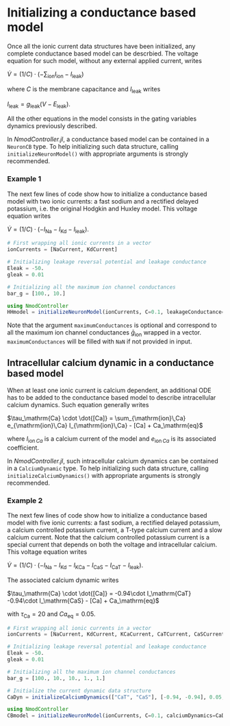 # Initializing a conductance based model

Once all the ionic current data structures have been initialized, any complete conductance based model can be descrbied. The voltage equation for such model, without any external applied current, writes

$\dot{V} = (1/C) \cdot (-\sum_\mathrm{ion} I_\mathrm{ion} - I_\mathrm{leak})$

where $C$ is the membrane capacitance and $I_\mathrm{leak}$ writes

$I_\mathrm{leak} = g_\mathrm{leak} (V - E_\mathrm{leak}).$

All the other equations in the model consists in the gating variables dynamics previously described.

In *NmodController.jl*, a conductance based model can be contained in a `NeuronCB` type. To help initializing such data structure, calling `initializeNeuronModel()` with appropriate arguments is strongly recommended.

### Example 1

The next few lines of code show how to initialize a conductance based model with two ionic currents: a fast sodium and a rectified delayed potassium, i.e. the original Hodgkin and Huxley model. This voltage equation writes

$\dot{V} = (1/C) \cdot (-I_\mathrm{Na} -  I_\mathrm{Kd} - I_\mathrm{leak}).$

```julia
# First wrapping all ionic currents in a vector
ionCurrents = [NaCurrent, KdCurrent]

# Initializing leakage reversal potential and leakage conductance
Eleak = -50.
gleak = 0.01

# Initializing all the maximum ion channel conductances
bar_g = [100., 10.]

using NmodController
HHmodel = initializeNeuronModel(ionCurrents, C=0.1, leakageConductance=gleak, reversaleLeakagePotential=Eleak, maximumConductances=bar_g)
```

Note that the argument `maximumConductances` is optional and correspond to all the maximum ion channel conductances $\bar{g}_\mathrm{ion}$ wrapped in a vector. `maximumConductances` will be filled with `NaN` if not provided in input.

## Intracellular calcium dynamic in a conductance based model

When at least one ionic current is calcium dependent, an additional ODE has to be added to the conductance based model to describe intracellular calcium dynamics. Such equation generally writes

$\tau_\mathrm{Ca} \cdot \dot{[Ca]} = \sum_{\mathrm{ion}\,Ca} e_{\mathrm{ion}\,Ca} I_{\mathrm{ion}\,Ca} - [Ca] + Ca_\mathrm{eq}$

where $I_{\mathrm{ion}\,Ca}$ is a calcium current of the model and $e_{\mathrm{ion}\,Ca}$ is its associated coefficient.

In *NmodController.jl*, such intracellular calcium dynamics can be contained in a `CalciumDynamic` type. To help initializing such data structure, calling `initializeCalciumDynamics()` with appropriate arguments is strongly recommended.

### Example 2
The next few lines of code show how to initialize a conductance based model with five ionic currents: a fast sodium, a rectified delayed potassium, a calcium controlled potassium current, a T-type calcium current and a slow calcium current. Note that the calcium controlled potassium current is a special current that depends on both the voltage and intracellular calcium. This voltage equation writes

$\dot{V} = (1/C) \cdot (-I_\mathrm{Na} -  I_\mathrm{Kd} -  I_\mathrm{KCa} -  I_\mathrm{CaS} -  I_\mathrm{CaT} - I_\mathrm{leak}).$

The associated calcium dynamic writes

$\tau_\mathrm{Ca} \cdot \dot{[Ca]} = -0.94\cdot  I_\mathrm{CaT} -0.94\cdot  I_\mathrm{CaS} - [Ca] + Ca_\mathrm{eq}$

with $\tau_\mathrm{Ca} = 20$ and $Ca_\mathrm{eq} = 0.05$.

```julia
# First wrapping all ionic currents in a vector
ionCurrents = [NaCurrent, KdCurrent, KCaCurrent, CaTCurrent, CaSCurrent]

# Initializing leakage reversal potential and leakage conductance
Eleak = -50.
gleak = 0.01

# Initializing all the maximum ion channel conductances
bar_g = [100., 10., 10., 1., 1.]

# Initialize the current dynamic data structure
CaDyn = initializeCalciumDynamics(["CaT", "CaS"], [-0.94, -0.94], 0.05, 20)

using NmodController
CBmodel = initializeNeuronModel(ionCurrents, C=0.1, calciumDynamics=CaDyn, leakageConductance=gleak, reversaleLeakagePotential=Eleak, maximumConductances=bar_g)
```